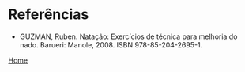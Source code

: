 # Referências

+ GUZMAN, Ruben. Natação: Exercícios de técnica para melhoria do nado. Barueri: Manole, 2008. ISBN 978-85-204-2695-1. 

[Home](README.md)

